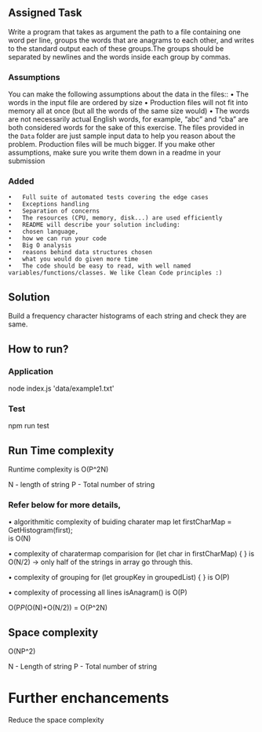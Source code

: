 ## Assigned Task
Write a program that takes as argument the path to a file containing one word per line, groups the words that are anagrams to each other, and writes to the standard output each of these groups.The groups should be separated by newlines and the words inside each group by commas.
### Assumptions
You can make the following assumptions about the data in the files:: 
	•	The words in the input file are ordered by size
	•	Production files will not fit into memory all at once (but all the words of the same size would)
	•	The words are not necessarily actual English words, for example, “abc” and “cba” are both considered words for the sake of this exercise.
	The files provided in the `Data` folder are just sample input data to help you reason about the problem. Production files will be much bigger.
	If you make other assumptions, make sure you write them down in a readme in your submission
### Added
    •	Full suite of automated tests covering the edge cases
	•	Exceptions handling 
	•	Separation of concerns
	•	The resources (CPU, memory, disk...) are used efficiently
	•	README will describe your solution including:
	•	chosen language,
	•	how we can run your code
	•	Big O analysis
	•	reasons behind data structures chosen 
	•	what you would do given more time
	•	The code should be easy to read, with well named variables/functions/classes. We like Clean Code principles :)


## Solution

Build a frequency character histograms of each string and check they are same.

## How to run?

### Application
node index.js 'data/example1.txt'

### Test 
npm run test

## Run Time complexity 

Runtime complexity is O(P^2N)

N - length of string
P - Total number  of string

### Refer below for more details,

• algorithmitic complexity of buiding charater map
  let firstCharMap = GetHistogram(first);  
is O(N) 

• complexity of charatermap comparision
for (let char in firstCharMap) {
}
is O(N/2) -> only half of the strings in array go through this.

• complexity of grouping
for (let groupKey in groupedList) { 
}
is O(P)

• complexity of processing all lines
isAnagram()
is O(P)

O(P*P*(O(N)+O(N/2)) = O(P^2N)


## Space complexity  

O(NP^2) 
 
N - Length of string
P - Total number of string

# Further enchancements

Reduce the space complexity  